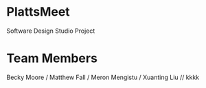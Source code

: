 # PlattsMeet
Software Design Studio Project
# Team Members
Becky Moore 
/ Matthew Fall 
/ Meron Mengistu 
/ Xuanting Liu 
// kkkk

